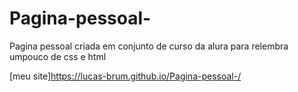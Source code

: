 # Pagina-pessoal-
Pagina pessoal criada em conjunto de curso da alura para relembra umpouco de css e html

[meu site]<https://lucas-brum.github.io/Pagina-pessoal-/>
